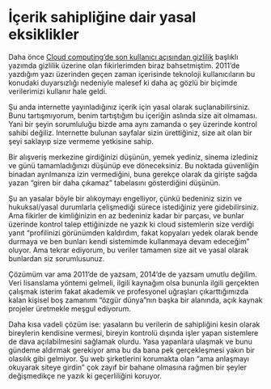 # İçerik sahipliğine dair yasal eksiklikler

Daha önce [Cloud computing’de son kullanıcı açısından gizlilik](./20111128-cloud-computingde-son-kullanici-acisindan-gizlilik.md) başlıklı yazımda gizlilik üzerine olan fikirlerimden biraz bahsetmiştim. 2011’de yazdığım yazı üzerinden geçen zaman içerisinde teknoloji kullanıcıların bu konudaki duyarsızlığı nedeniyle malesef ki daha aç gözlü bir biçimde verilerimizi kullanır hale geldi.

Şu anda internette yayınladığınız içerik için yasal olarak suçlanabilirsiniz. Bunu tartışmıyorum, benim tartıştığım bu içeriğin aslında size ait olmaması. Yani bir şeyin sorumluluğu bizde ama aynı zamanda o şey üzerinde kontrol sahibi değiliz. Internette bulunan sayfalar sizin ürettiğiniz, size ait olan bir şeyi saklayıp size vermeme yetkisine sahip.

Bir alışveriş merkezine girdiğinizi düşünün, yemek yediniz, sinema izlediniz ve günü tamamladığınızı düşünüp eve döneceksiniz. Bu noktada güvenliğin binadan ayrılmanıza izin vermediğini, buna gerekçe olarak da girişte sağda yazan “giren bir daha çıkamaz” tabelasını gösterdiğini düşünün.

Şu an yasalar böyle bir alıkoymayı engelliyor, çünkü bedeniniz sizin ve hukuksal/yasal durumlarla çelişmediği sürece istediğiniz yere gidebilirsiniz. Ama fikirler de kimliğinizin en az bedeniniz kadar bir parçası, ve bunlar üzerinde kontrol talep ettiğinizde ne yazık ki cloud sistemlerin size verdiği yanıt “profilinizi görünümden kaldırdım, fakat kopyaları yedek olarak bende durmaya ve ben bunları kendi sistemimde kullanmaya devam edeceğim” oluyor. Ama tekrar ediyorum, bu veriler tamamen size ait ve yasal olarak bunlardan siz sorumlusunuz.

Çözümüm var ama 2011’de de yazsam, 2014’de de yazsam umutlu değilim. Veri lisanslama yöntemi gelmeli, ilgili kaynağım olsa bununla ilgili gerçekten çalışmak isterim fakat akademik ve profesyonel uğraşları çıkarttığımızda kalan kişisel boş zamanımı “özgür dünya”nın başka bir alanında, açık kaynak projeler üretmekle meşgul ediyorum.

Daha kısa vadeli çözüm ise: yasaların bu verilerin de sahipliğini kesin olarak bireylerin kendisine vermesi, bireyin kontrolü dışında işler yapan sistemlere de dava açılabilmesini sağlamak olurdu. Yasa yapanlara ulaşmak ve bunu gündeme aldırmak gerekiyor ama bu da bana pek gerçekleşmesi yakın bir olasılık gibi gelmiyor. Şu web şirketlerini korumakta olan “ama anlaşmayı okuyarak siteye girdin” çok zayıf bir bahane olmasına rağmen bir şeyler değişmedikçe ne yazık ki geçerliliğini koruyor.
